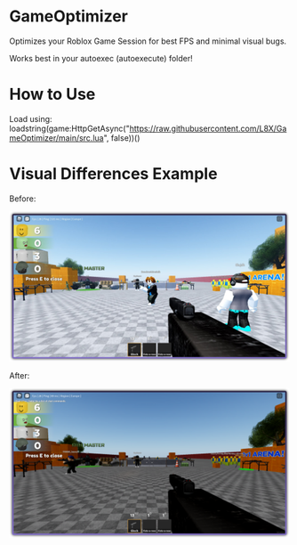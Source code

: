 # GameOptimizer

Optimizes your Roblox Game Session for best FPS and minimal visual bugs.

Works best in your autoexec (autoexecute) folder!

# How to Use

Load using: loadstring(game:HttpGetAsync("https://raw.githubusercontent.com/L8X/GameOptimizer/main/src.lua", false))()

# Visual Differences Example

Before:

<img src="https://raw.githubusercontent.com/L8X/GameOptimizer/main/before.jpg"> 

After:

<img src="https://raw.githubusercontent.com/L8X/GameOptimizer/main/after.png"> 
